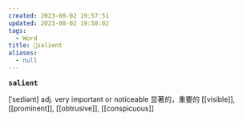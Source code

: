 ```yaml
---
created: 2023-08-02 19:57:51
updated: 2023-08-02 19:58:02
tags:
  - Word
title: 📖salient
aliases:
  - null
---
```


<pre><strong>salient</strong></pre>
[ˈseɪliənt]
adj. very important or noticeable 显著的，重要的
[[visible]], [[prominent]], [[obtrusive]], [[conspicuous]]

